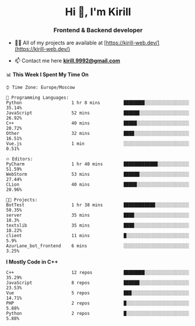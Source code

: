 <h1 align="center">Hi 👋, I'm Kirill</h1>
<h3 align="center">Frontend & Backend developer</h3>

- 👨‍💻 All of my projects are available at [https://kirill-web.dev/](https://kirill-web.dev/)

- 📫 Contact me here **kirill.9992@gmail.com**











<!--START_SECTION:waka-->
📊 **This Week I Spent My Time On** 

```text
⌚︎ Time Zone: Europe/Moscow

💬 Programming Languages: 
Python                   1 hr 8 mins         ████████░░░░░░░░░░░░░░░░░   35.14% 
JavaScript               52 mins             ██████░░░░░░░░░░░░░░░░░░░   26.92% 
C++                      40 mins             █████░░░░░░░░░░░░░░░░░░░░   20.72% 
Other                    32 mins             ████░░░░░░░░░░░░░░░░░░░░░   16.51% 
Vue.js                   1 min               ░░░░░░░░░░░░░░░░░░░░░░░░░   0.51%

🔥 Editors: 
PyCharm                  1 hr 40 mins        █████████████░░░░░░░░░░░░   51.59% 
WebStorm                 53 mins             ██████░░░░░░░░░░░░░░░░░░░   27.44% 
CLion                    40 mins             █████░░░░░░░░░░░░░░░░░░░░   20.96%

🐱‍💻 Projects: 
BotTest                  1 hr 38 mins        ████████████░░░░░░░░░░░░░   50.35% 
server                   35 mins             ████░░░░░░░░░░░░░░░░░░░░░   18.3% 
textslib                 35 mins             ████░░░░░░░░░░░░░░░░░░░░░   18.22% 
client                   11 mins             █░░░░░░░░░░░░░░░░░░░░░░░░   5.9% 
AzurLane_bot_frontend    6 mins              ░░░░░░░░░░░░░░░░░░░░░░░░░   3.25%

```

**I Mostly Code in C++** 

```text
C++                      12 repos            ████████░░░░░░░░░░░░░░░░░   35.29% 
JavaScript               8 repos             ██████░░░░░░░░░░░░░░░░░░░   23.53% 
Vue                      5 repos             ███░░░░░░░░░░░░░░░░░░░░░░   14.71% 
PHP                      2 repos             █░░░░░░░░░░░░░░░░░░░░░░░░   5.88% 
Python                   2 repos             █░░░░░░░░░░░░░░░░░░░░░░░░   5.88%

```



<!--END_SECTION:waka-->
